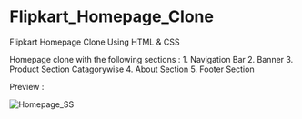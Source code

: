 # Flipkart_Homepage_Clone
Flipkart Homepage Clone Using HTML &amp; CSS

Homepage clone with the following sections :
                  1. Navigation Bar
                  2. Banner
                  3. Product Section Catagorywise
                  4. About Section
                  5. Footer Section
                  
                  
Preview :


![Homepage_SS](https://user-images.githubusercontent.com/69724446/228211109-aa3df3bd-965d-4b97-bbe5-e49b641ff958.png)
